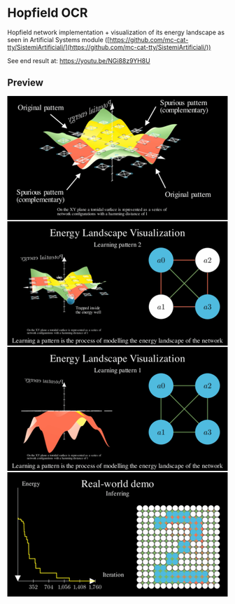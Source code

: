 # Hopfield OCR
Hopfield network implementation + visualization of its energy landscape as seen in Artificial Systems module ([https://github.com/mc-cat-tty/SistemiArtificiali/](https://github.com/mc-cat-tty/SistemiArtificiali/))

See end result at: https://youtu.be/NGi88z9YH8U

## Preview
![Energy landscape with spurious patterns](img/img1.png)
![Energy landscape and NN](img/img2.png)
![Only descending energy landscape](img/img3.png)
![OCR energy plot](img/img4.png)